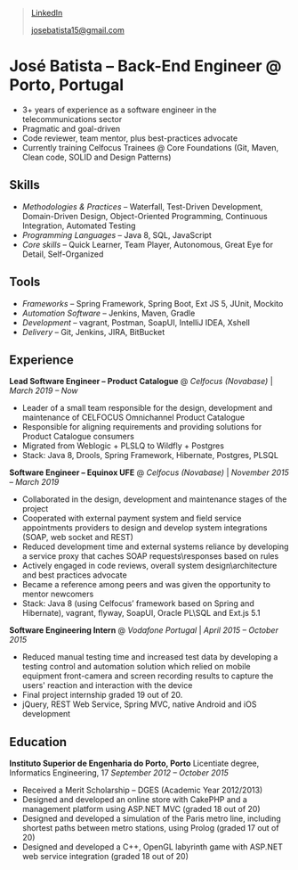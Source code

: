 > [LinkedIn](https://www.linkedin.com/in/joserbatista/en/)
>
> [josebatista15@gmail.com](mailto:josebatista15@gmail.com)

# José Batista &ndash; Back-End Engineer @ Porto, Portugal
- 3+ years of experience as a software engineer in the telecommunications sector
- Pragmatic and goal-driven
- Code reviewer, team mentor, plus best-practices advocate
- Currently training Celfocus Trainees @ Core Foundations (Git, Maven, Clean code, SOLID and Design Patterns)

## Skills
- *Methodologies & Practices* &ndash; Waterfall, Test-Driven Development, Domain-Driven Design, Object-Oriented Programming, Continuous Integration, Automated Testing
- *Programming Languages* &ndash; Java 8, SQL, JavaScript
- *Core skills* &ndash; Quick Learner, Team Player, Autonomous, Great Eye for Detail, Self-Organized

## Tools
- *Frameworks* &ndash; Spring Framework, Spring Boot, Ext JS 5, JUnit, Mockito
- *Automation Software* &ndash; Jenkins, Maven, Gradle
- *Development* &ndash; vagrant, Postman, SoapUI, IntelliJ IDEA, Xshell
- *Delivery* &ndash; Git, Jenkins, JIRA, BitBucket

## Experience
**Lead Software Engineer – Product Catalogue** 
@ *Celfocus (Novabase)* | *March 2019 – Now* 
- Leader of a small team responsible for the design, development and maintenance of CELFOCUS Omnichannel Product Catalogue
- Responsible for aligning requirements and providing solutions for Product Catalogue consumers
- Migrated from Weblogic + PLSLQ to Wildfly + Postgres
- Stack: Java 8, Drools, Spring Framework, Hibernate, Postgres, PLSQL

**Software Engineer – Equinox UFE** 
@ *Celfocus (Novabase)* | *November 2015 – March 2019* 
- Collaborated in the design, development and maintenance stages of the project
- Cooperated with external payment system and field service appointments providers to design and develop system integrations (SOAP, web socket and REST)
- Reduced development time and external systems reliance by developing a service proxy that caches SOAP requests\responses based on rules
- Actively engaged in code reviews, overall system design\architecture and best practices advocate
- Became a reference among peers and was given the opportunity to mentor newcomers
- Stack: Java 8 (using Celfocus’ framework based on Spring and Hibernate), vagrant, flyway, SoapUI, Oracle PL\SQL and Ext.js 5.1

**Software Engineering Intern** 
@ *Vodafone Portugal* | *April 2015 &ndash; October 2015* 
- Reduced manual testing time and increased test data by developing a testing control and automation solution which relied on mobile equipment front-camera and screen recording results to capture the users' reaction and interaction with the device
- Final project internship graded 19 out of 20. 
-  jQuery, REST Web Service, Spring MVC, native Android and iOS development

## Education
**Instituto Superior de Engenharia do Porto, Porto** 
Licentiate degree, Informatics Engineering, 17
*September 2012 – October 2015* 
- Received a Merit Scholarship – DGES (Academic Year 2012/2013)
- Designed and developed an online store with CakePHP and a management platform using ASP.NET MVC (graded 18 out of 20)
- Designed and developed a simulation of the Paris metro line, including shortest paths between metro stations, using Prolog (graded 17 out of 20)
- Designed and developed a C++, OpenGL labyrinth game with ASP.NET web service integration (graded 18 out of 20)

